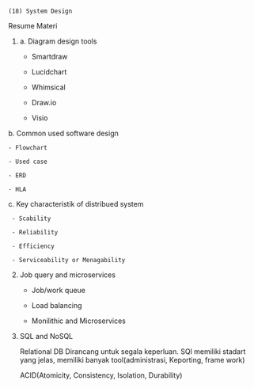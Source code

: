                                                                               (18) System Design

Resume Materi

1. a. Diagram design tools

    - Smartdraw

    - Lucidchart

    - Whimsical

    - Draw.io

    - Visio

  b. Common used software design
  
    - Flowchart
    
    - Used case
    
    - ERD
    
    - HLA

  c. Key characteristik of distribued system
  
     - Scability
     
     - Reliability
     
     - Efficiency
     
     - Serviceability or Menagability
     
2. Job query and microservices

    - Job/work queue

    - Load balancing

    - Monilithic and Microservices

3. SQL and NoSQL

    Relational DB Dirancang untuk segala keperluan. SQl memiliki stadart yang jelas, memiliki banyak tool(administrasi, Keporting, frame work)

    ACID(Atomicity, Consistency, Isolation, Durability)
    
